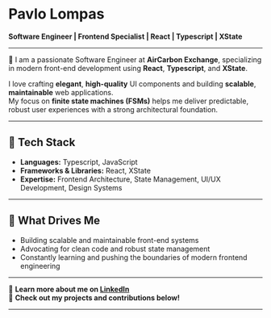 # Pavlo Lompas

**Software Engineer | Frontend Specialist | React | Typescript | XState**

---

🌟 I am a passionate Software Engineer at **AirCarbon Exchange**, specializing in modern front-end development using **React**, **Typescript**, and **XState**.

I love crafting **elegant**, **high-quality** UI components and building **scalable**, **maintainable** web applications.  
My focus on **finite state machines (FSMs)** helps me deliver predictable, robust user experiences with a strong architectural foundation.

---

## 🚀 Tech Stack
- **Languages:** Typescript, JavaScript
- **Frameworks & Libraries:** React, XState
- **Expertise:** Frontend Architecture, State Management, UI/UX Development, Design Systems

---

## 🎯 What Drives Me
- Building scalable and maintainable front-end systems
- Advocating for clean code and robust state management
- Constantly learning and pushing the boundaries of modern frontend engineering

---

📎 **Learn more about me on [LinkedIn](https://www.linkedin.com/in/paul-lompas/)**  
📂 **Check out my projects and contributions below!**

---
